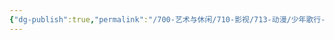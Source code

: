 ```yaml
---
{"dg-publish":true,"permalink":"/700-艺术与休闲/710-影视/713-动漫/少年歌行-海外仙山/","tags":["追剧/动漫"],"noteIcon":""}
---
```

